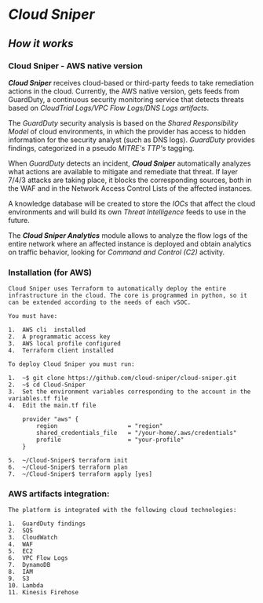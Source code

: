 # *Cloud Sniper*
## *How it works*

### Cloud Sniper - AWS native version

***Cloud Sniper*** receives cloud-based or third-party feeds to take remediation actions in the cloud. Currently, the AWS native version, gets feeds from GuardDuty, a continuous security monitoring service that detects threats based on *CloudTrial Logs/VPC Flow Logs/DNS Logs artifacts*.

The *GuardDuty* security analysis is based on the *Shared Responsibility Model* of cloud environments, in which the provider has access to hidden information for the security analyst (such as DNS logs). *GuardDuty* provides findings, categorized in a pseudo *MITRE's TTP's* tagging.

When *GuardDuty* detects an incident, ***Cloud Sniper*** automatically analyzes what actions are available to mitigate and remediate that threat. If layer 7/4/3 attacks are taking place, it blocks the corresponding sources, both in the WAF and in the Network Access Control Lists of the affected instances.

A knowledge database will be created to store the *IOCs* that affect the cloud environments and will build its own *Threat Intelligence* feeds to use in the future.

The ***Cloud Sniper Analytics*** module allows to analyze the flow logs of the entire network where an affected instance is deployed and obtain analytics on traffic behavior, looking for *Command and Control (C2)* activity.

### Installation (for AWS)

    Cloud Sniper uses Terraform to automatically deploy the entire infrastructure in the cloud. The core is programmed in python, so it can be extended according to the needs of each vSOC.
    
    You must have:

    1.  AWS cli  installed
    2.  A programmatic access key
    3.  AWS local profile configured
    4.  Terraform client installed

    To deploy Cloud Sniper you must run:

    1.  ~$ git clone https://github.com/cloud-sniper/cloud-sniper.git
    2.  ~$ cd Cloud-Sniper
    3.  Set the environment variables corresponding to the account in the variables.tf file
    4.  Edit the main.tf file

        provider "aws" {
            region                    = "region"
            shared_credentials_file   = "/your-home/.aws/credentials"
            profile                   = "your-profile"
        }

    5.  ~/Cloud-Sniper$ terraform init
    6.  ~/Cloud-Sniper$ terraform plan
    7.  ~/Cloud-Sniper$ terraform apply [yes]


### AWS artifacts integration:

    The platform is integrated with the following cloud technologies:

    1.  GuardDuty findings
    2.  SQS
    3.  CloudWatch
    4.  WAF
    5.  EC2 
    6.  VPC Flow Logs
    7.  DynamoDB
    8.  IAM
    9.  S3
    10. Lambda
    11. Kinesis Firehose
